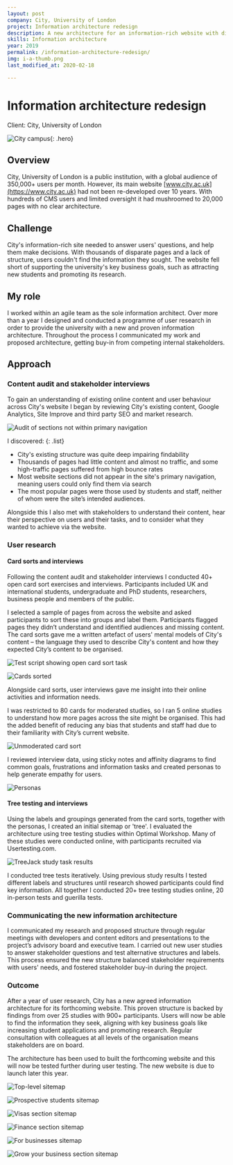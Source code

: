 ```yaml
---
layout: post
company: City, University of London
project: Information architecture redesign 
description: A new architecture for an information-rich website with disparate users. I devised and conducted all aspects of the user research. 
skills: Information architecture
year: 2019
permalink: /information-architecture-redesign/
img: i-a-thumb.png
last_modified_at: 2020-02-18

---
```


# Information architecture redesign #  

Client: City, University of London

![City campus](../img/city.jpg "City campus"){: .hero}

## Overview ## 

City, University of London is a public institution, with a global audience of 350,000+ users per month. However, its main  website [www.city.ac.uk](https://www.city.ac.uk) had not been re-developed over 10 years. With hundreds of CMS users and limited oversight it had mushroomed to 20,000 pages with no clear architecture. 


## Challenge ##

City's information-rich site needed to answer users' questions, and help them make decisions. With thousands of disparate pages and a lack of structure, users couldn't find the information they sought. The website fell short of supporting the university's key business goals, such as attracting new students and promoting its research. 


## My role ##

I worked within an agile team as the sole information architect. Over more than a year I designed and conducted a programme of user research in order to provide the university with a new and proven information architecture. Throughout the process I communicated my work and proposed architecture, getting buy-in from competing internal stakeholders.

## Approach ##

### Content audit and stakeholder interviews ###

To gain an understanding of existing online content and user behaviour across City's website I began by reviewing City's existing content, Google Analytics, Site Improve and third party SEO and market research. 

![Audit of sections not within primary navigation](../img/content-audit.png "Audit of sections not within primary navigation")

I discovered:
{: .list}
* City's existing structure was quite deep impairing findability
* Thousands of pages had little content and almost no traffic, and some high-traffic pages suffered from high bounce rates
* Most website sections did not appear in the site's primary navigation, meaning users could only find them via search 
* The most popular pages were those used by students and staff, neither of whom were the site’s intended audiences.

Alongside this I also met with stakeholders to understand their content, hear their perspective on users and their tasks, and to consider what they wanted to achieve via the website.

### User research ###

#### Card sorts and interviews ####

Following the content audit and stakeholder interviews I conducted 40+ open card sort exercises and interviews. Participants included UK and international students, undergraduate and PhD students, researchers, business people and members of the public.


I selected a sample of pages from across the website and asked participants to sort these into groups and label them. Participants flagged pages they didn’t understand and identified audiences and missing content. The card sorts gave me a written artefact of users' mental models of City's content &ndash; the language they used to describe City's content and how they expected City’s content to be organised.

![Test script showing open card sort task](../img/open-card-script.PNG "Test script showing open card sort task")

![Cards sorted](../img/cards-2.png)

Alongside card sorts, user interviews gave me insight into their online activities and information needs. 

I was restricted to 80 cards for moderated studies, so I ran 5 online studies to understand how more pages across the site might be organised. This had the added benefit of  reducing any bias that students and staff had due to their familiarity with City’s current website. 

![Unmoderated card sort](../img/online-card-sort.PNG "Unmoderated card sort")

I reviewed interview data, using sticky notes and affinity diagrams to find common goals, frustrations and information tasks and created personas to help generate empathy for users. 

![Personas](../img/personas3.PNG "Personas")

#### Tree testing and interviews ####

Using the labels and groupings generated from the card sorts, together with the personas, I created an initial sitemap or 'tree'. I evaluated the architecture using tree testing studies within Optimal Workshop. Many of these studies were conducted online, with participants recruited via Usertesting.com.

![TreeJack study task results](../img/tree-2.PNG "TreeJack study task results")
 
I conducted tree tests iteratively. Using previous study results I tested different labels and structures until research showed participants could find key information. All together I conducted 20+ tree testing studies online, 20 in-person tests and guerilla tests.

### Communicating the new information architecture ###

I communicated my research and proposed structure through regular meetings with developers and content editors and presentations to the project’s advisory board and executive team. I carried out new user studies to answer stakeholder questions and test alternative structures and labels. This process ensured the new structure balanced stakeholder requirements with users' needs, and fostered stakeholder buy-in during the project.

### Outcome ###

After a year of user research, City has a new agreed information architecture for its forthcoming website. This proven structure is backed by findings from over 25 studies with 900+ participants. Users will now be able to find the information they seek, aligning with key business goals like increasing student applications and promoting research. Regular consultation with colleagues at all levels of the organisation means stakeholders are on board.

The architecture has been used to built the forthcoming website and this will now be tested further during user testing. The new website is due to launch later this year.

![Top-level sitemap](../img/sitemap-main.png "Top-level sitemap")

![Prospective students sitemap](../img/sitemap-p-s-2.png "Prospective students sitemap")

![Visas section sitemap](../img/sitemap-visas.PNG "Visas section sitemap")

![Finance section sitemap](../img/sitemap-finance.PNG "Finance section sitemap")

![For businesses sitemap](../img/sitemap-business.png "For businesses sitemap")

![Grow your business section sitemap](../img/sitemap-grow-business.PNG "Grow your business section sitemap")


